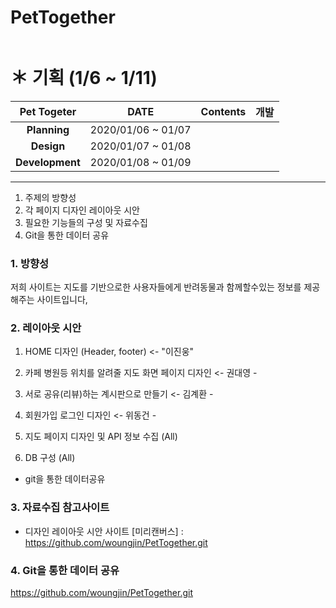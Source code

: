 # PetTogether
<div align=center> 
 <img width="150 src="https://user-images.githubusercontent.com/74219139/104112803-7c14a800-5336-11eb-8326-9f69c35b41e0.PNG"> </img>
                       </div>
       


# ＊ 기획 (1/6 ~ 1/11)
| **Pet Togeter** | **DATE** | **Contents** | **개발** |
|:---:|:---:|:---:|:---:|
|  **Planning** | 2020/01/06 ~ 01/07 | | | 
|  **Design** | 2020/01/07 ~ 01/08 | | |   
| **Development**  | 2020/01/08 ~ 01/09 | | | 


-----------------
1. 주제의 방향성
2. 각 페이지 디자인 레이아웃 시안
3. 필요한 기능들의 구성 및 자료수집
4. Git을 통한 데이터 공유



### 1. 방향성
저희 사이트는 지도를 기반으로한 사용자들에게 반려동물과 함께할수있는 정보를 제공해주는 사이트입니다,

### 2. 레이아웃 시안 
 
1. HOME 디자인 (Header, footer) <- "이진웅"

2. 카페 병원등 위치를 알려줄 지도 화면 페이지 디자인 <- 권대영 - 

3. 서로 공유(리뷰)하는 계시판으로 만들기 <- 김계환 - 

4. 회원가입 로그인 디자인  <- 위동건 -

5. 지도 페이지 디자인 및 API 정보 수집 (All)

6. DB 구성 (All)

- git을 통한 데이터공유
 
### 3. 자료수집 참고사이트
* 디자인 레이아웃 시안 사이트 
[미리캔버스] : <https://github.com/woungjin/PetTogether.git>

### 4. Git을 통한 데이터 공유
<https://github.com/woungjin/PetTogether.git>

